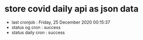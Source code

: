 # store covid daily api as json data

- last cronjob : Friday, 25 December 2020 00:15:37
- status og cron : success
- status daily cron : success
      
      